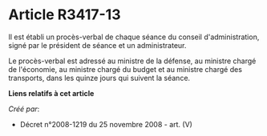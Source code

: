 # Article R3417-13

Il est établi un procès-verbal de chaque séance du conseil d'administration, signé par le président de séance et un
administrateur.

Le procès-verbal est adressé au ministre de la défense, au ministre chargé de l'économie, au ministre chargé du budget et au
ministre chargé des transports, dans les quinze jours qui suivent la séance.

**Liens relatifs à cet article**

_Créé par_:

  - Décret n°2008-1219 du 25 novembre 2008 - art. (V)
